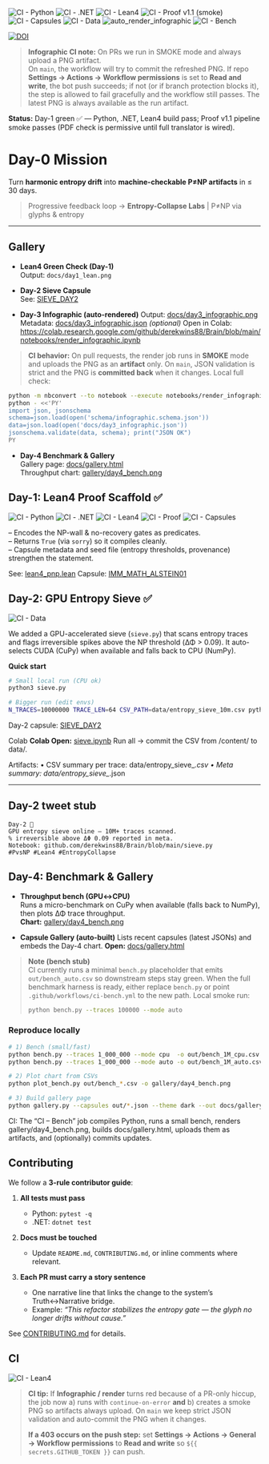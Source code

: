 <!-- Badges row -->
![CI - Python](https://github.com/derekwins88/Brain/actions/workflows/ci-python.yml/badge.svg)
![CI - .NET](https://github.com/derekwins88/Brain/actions/workflows/ci-dotnet.yml/badge.svg)
![CI - Lean4](https://github.com/derekwins88/Brain/actions/workflows/ci-lean.yml/badge.svg)
![CI - Proof v1.1 (smoke)](https://github.com/derekwins88/Brain/actions/workflows/ci-proof.yml/badge.svg)
![CI - Capsules](https://github.com/derekwins88/Brain/actions/workflows/ci-capsules.yml/badge.svg)
![CI - Data](https://github.com/derekwins88/Brain/actions/workflows/ci-data.yml/badge.svg)
![auto_render_infographic](https://github.com/derekwins88/Brain/actions/workflows/auto_render_infographic.yml/badge.svg)
![CI - Bench](https://github.com/derekwins88/Brain/actions/workflows/ci-bench.yml/badge.svg)
<!-- DOI badge placeholder; will activate after first Zenodo release -->
[![DOI](https://img.shields.io/badge/DOI-pending-lightgrey.svg)](#)
> **Infographic CI note:** On PRs we run in SMOKE mode and always upload a PNG artifact.  
> On `main`, the workflow will try to commit the refreshed PNG. If repo **Settings → Actions → Workflow permissions**
> is set to **Read and write**, the bot push succeeds; if not (or if branch protection blocks it), the step is
> allowed to fail gracefully and the workflow still passes. The latest PNG is always available as the run artifact.


**Status:** Day-1 green ✅ — Python, .NET, Lean4 build pass; Proof v1.1 pipeline smoke passes (PDF check is permissive until full translator is wired).

# Day-0 Mission

Turn **harmonic entropy drift** into **machine-checkable P≠NP artifacts** in ≤ 30 days.

> Progressive feedback loop → **Entropy-Collapse Labs** | P≠NP via glyphs & entropy

---

## Gallery

- **Lean4 Green Check (Day-1)**  
  Output: `docs/day1_lean.png`

- **Day-2 Sieve Capsule**  
  See: [SIEVE_DAY2](./capsules/SIEVE_DAY2.json)

- **Day-3 Infographic (auto-rendered)**
  Output: [docs/day3_infographic.png](./docs/day3_infographic.png)
  Metadata: [docs/day3_infographic.json](./docs/day3_infographic.json) *(optional)*
  Open in Colab: https://colab.research.google.com/github/derekwins88/Brain/blob/main/notebooks/render_infographic.ipynb

> **CI behavior:** On pull requests, the render job runs in **SMOKE** mode and uploads the PNG as an **artifact** only.
> On `main`, JSON validation is strict and the PNG is **committed back** when it changes.
Local full check:
```bash
python -m nbconvert --to notebook --execute notebooks/render_infographic.ipynb --output /tmp/render_out.ipynb
python - <<'PY'
import json, jsonschema
schema=json.load(open('schema/infographic.schema.json'))
data=json.load(open('docs/day3_infographic.json'))
jsonschema.validate(data, schema); print("JSON OK")
PY
```

- **Day-4 Benchmark & Gallery**  
  Gallery page: [docs/gallery.html](./docs/gallery.html)  
  Throughput chart: [gallery/day4_bench.png](./gallery/day4_bench.png)

## Day-1: Lean4 Proof Scaffold ✅

![CI - Python](https://github.com/derekwins88/Brain/actions/workflows/ci-python.yml/badge.svg)
![CI - .NET](https://github.com/derekwins88/Brain/actions/workflows/ci-dotnet.yml/badge.svg)
![CI - Lean4](https://github.com/derekwins88/Brain/actions/workflows/ci-lean.yml/badge.svg)
![CI - Proof](https://github.com/derekwins88/Brain/actions/workflows/ci-proof.yml/badge.svg)
![CI - Capsules](https://github.com/derekwins88/Brain/actions/workflows/ci-capsules.yml/badge.svg)

– Encodes the NP-wall & no-recovery gates as predicates.  
– Returns `True` (via `sorry`) so it compiles cleanly.  
– Capsule metadata and seed file (entropy thresholds, provenance) strengthen the statement.  

See: [lean4_pnp.lean](./lean4_pnp.lean)
Capsule: [IMM_MATH_ALSTEIN01](./capsules/IMM_MATH_ALSTEIN01.json)

## Day-2: GPU Entropy Sieve ✅

![CI - Data](https://github.com/derekwins88/Brain/actions/workflows/ci-data.yml/badge.svg)

We added a GPU-accelerated sieve (`sieve.py`) that scans entropy traces and flags irreversible spikes above the NP threshold (ΔΦ > 0.09). It auto-selects CUDA (CuPy) when available and falls back to CPU (NumPy).

**Quick start**
```bash
# Small local run (CPU ok)
python3 sieve.py

# Bigger run (edit envs)
N_TRACES=10000000 TRACE_LEN=64 CSV_PATH=data/entropy_sieve_10m.csv python3 sieve.py

```

Day-2 capsule: [SIEVE_DAY2](./capsules/SIEVE_DAY2.json)

Colab
**Colab Open:** [sieve.ipynb](https://colab.research.google.com/github/derekwins88/Brain/blob/main/sieve.ipynb)
Run all → commit the CSV from /content/ to data/.

Artifacts:
    •    CSV summary per trace: data/entropy_sieve_*.csv
    •    Meta summary: data/entropy_sieve_*.json

---

## Day-2 tweet stub

```text
Day-2 🚀
GPU entropy sieve online — 10M+ traces scanned.
% irreversible above ΔΦ 0.09 reported in meta.
Notebook: github.com/derekwins88/Brain/blob/main/sieve.py
#PvsNP #Lean4 #EntropyCollapse
```

## Day-4: Benchmark & Gallery

- **Throughput bench (GPU↔CPU)**  
  Runs a micro-benchmark on CuPy when available (falls back to NumPy), then plots ΔΦ trace throughput.  
  **Chart:** [gallery/day4_bench.png](./gallery/day4_bench.png)

- **Capsule Gallery (auto-built)**
  Lists recent capsules (latest JSONs) and embeds the Day-4 chart.
  **Open:** [docs/gallery.html](./docs/gallery.html)
> **Note (bench stub)**  
> CI currently runs a minimal `bench.py` placeholder that emits `out/bench_auto.csv`
> so downstream steps stay green. When the full benchmark harness is ready, either
> replace `bench.py` or point `.github/workflows/ci-bench.yml` to the new path.
> Local smoke run:
>
> ```bash
> python bench.py --traces 100000 --mode auto
> ```

### Reproduce locally

```bash
# 1) Bench (small/fast)
python bench.py --traces 1_000_000 --mode cpu  -o out/bench_1M_cpu.csv
python bench.py --traces 1_000_000 --mode auto -o out/bench_1M_auto.csv   # auto = GPU if present

# 2) Plot chart from CSVs
python plot_bench.py out/bench_*.csv -o gallery/day4_bench.png

# 3) Build gallery page
python gallery.py --capsules out/*.json --theme dark --out docs/gallery.html
```

CI: The “CI – Bench” job compiles Python, runs a small bench, renders gallery/day4_bench.png, builds docs/gallery.html, uploads them as artifacts, and (optionally) commits updates.

## Contributing

We follow a **3-rule contributor guide**:

1. **All tests must pass**
   - Python: `pytest -q`
   - .NET: `dotnet test`

2. **Docs must be touched**
   - Update `README.md`, `CONTRIBUTING.md`, or inline comments where relevant.

3. **Each PR must carry a story sentence**
   - One narrative line that links the change to the system’s Truth↔Narrative bridge.
   - Example: _“This refactor stabilizes the entropy gate — the glyph no longer drifts without cause.”_

See [CONTRIBUTING.md](CONTRIBUTING.md) for details.

## CI

![CI - Lean4](https://img.shields.io/badge/CI--Lean4-passing-success)

> **CI tip:** If **Infographic / render** turns red because of a PR-only hiccup, the job now
> a) runs with `continue-on-error` **and** b) creates a smoke PNG so artifacts always upload.
> On `main` we keep strict JSON validation and auto-commit the PNG when it changes.
>
> **If a 403 occurs on the push step:** set **Settings → Actions → General → Workflow permissions**
> to **Read and write** so `${{ secrets.GITHUB_TOKEN }}` can push.
